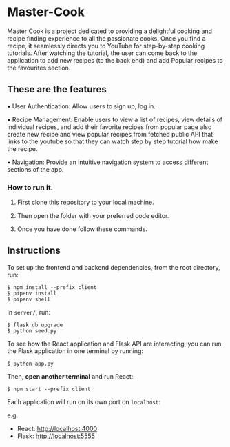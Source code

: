# Master-Cook

Master Cook is a project dedicated to providing a delightful cooking and recipe finding experience to all the passionate cooks. Once you find a recipe, it seamlessly directs you to YouTube for step-by-step cooking tutorials. After watching the tutorial, the user can come back to the application to add new recipes (to the back end) and add Popular recipes to the favourites section.

## These are the features

• User Authentication: Allow users to sign up, log in.

• Recipe Management: Enable users to view a list of recipes, view details of    individual recipes, and add their favorite recipes from popular page also create  new recipe and view popular recipes from fetched public API that links to the youtube so that they can watch step by step tutorial how make the recipe.

• Navigation: Provide an intuitive navigation system to access different sections of the app.

### How to run it.

1. First clone this repository to your local machine.

2. Then open the folder with your preferred code editor.

3. Once you have done follow these commands.

## Instructions

To set up the frontend and backend dependencies, from the root directory, run:

```console
$ npm install --prefix client
$ pipenv install
$ pipenv shell
```

In `server/`, run:

```console
$ flask db upgrade
$ python seed.py
```
To see how the React application and Flask API are interacting, you can run the
Flask application in one terminal by running:

```console
$ python app.py
```

Then, **open another terminal** and run React:

```console
$ npm start --prefix client
```

Each application will run on its own port on `localhost`:

e.g.
- React: [http://localhost:4000](http://localhost:4000)
- Flask: [http://localhost:5555](http://localhost:5555)
